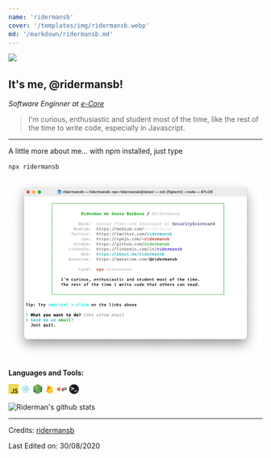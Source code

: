 ```yaml
---
name: 'ridermansb'
cover: '/templates/img/ridermansb.webp'
md: '/markdown/ridermansb.md'
---
```



![](https://visitor-badge.glitch.me/badge?page_id=ridermansb.ridermansb)

<h2>It's me, @ridermansb!</h2>
<p><em>Software Enginner at <a href="https://www.e-core.com/pt/">e-Core</a></br>
</em></p>


> I'm curious, enthusiastic and student most of the time, like the rest of the time to write code, especially in Javascript. 

-----------

A little more about me... with npm installed, just type

```
npx ridermansb
```

<img alt="screenshot" src="https://github.com/Ridermansb/ridermansb/blob/master/Screen%20Shot.png?raw=true" />

**Languages and Tools:**  

<code><img height="20" src="https://raw.githubusercontent.com/github/explore/80688e429a7d4ef2fca1e82350fe8e3517d3494d/topics/javascript/javascript.png"></code>
<code><img height="20" src="https://raw.githubusercontent.com/github/explore/80688e429a7d4ef2fca1e82350fe8e3517d3494d/topics/react/react.png"></code>
<code><img height="20" src="https://raw.githubusercontent.com/github/explore/80688e429a7d4ef2fca1e82350fe8e3517d3494d/topics/nodejs/nodejs.png"></code>
<code><img height="20" src="https://raw.githubusercontent.com/github/explore/80688e429a7d4ef2fca1e82350fe8e3517d3494d/topics/firebase/firebase.png"></code>
<code><img height="20" src="https://raw.githubusercontent.com/github/explore/80688e429a7d4ef2fca1e82350fe8e3517d3494d/topics/git/git.png"></code>
<code><img height="20" src="https://raw.githubusercontent.com/github/explore/80688e429a7d4ef2fca1e82350fe8e3517d3494d/topics/terminal/terminal.png"></code>



![Riderman's github stats](https://github-readme-stats.vercel.app/api?username=ridermansb&show_icons=true&hide_border=true)

-----
Credits: [ridermansb](https://github.com/ridermansb)

Last Edited on: 30/08/2020
